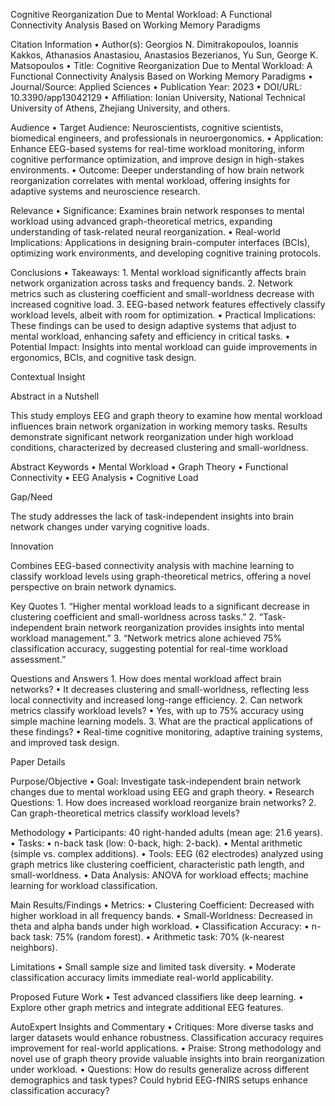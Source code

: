 Cognitive Reorganization Due to Mental Workload: A Functional Connectivity Analysis Based on Working Memory Paradigms

Citation Information
	•	Author(s): Georgios N. Dimitrakopoulos, Ioannis Kakkos, Athanasios Anastasiou, Anastasios Bezerianos, Yu Sun, George K. Matsopoulos
	•	Title: Cognitive Reorganization Due to Mental Workload: A Functional Connectivity Analysis Based on Working Memory Paradigms
	•	Journal/Source: Applied Sciences
	•	Publication Year: 2023
	•	DOI/URL: 10.3390/app13042129
	•	Affiliation: Ionian University, National Technical University of Athens, Zhejiang University, and others.

Audience
	•	Target Audience: Neuroscientists, cognitive scientists, biomedical engineers, and professionals in neuroergonomics.
	•	Application: Enhance EEG-based systems for real-time workload monitoring, inform cognitive performance optimization, and improve design in high-stakes environments.
	•	Outcome: Deeper understanding of how brain network reorganization correlates with mental workload, offering insights for adaptive systems and neuroscience research.

Relevance
	•	Significance: Examines brain network responses to mental workload using advanced graph-theoretical metrics, expanding understanding of task-related neural reorganization.
	•	Real-world Implications: Applications in designing brain-computer interfaces (BCIs), optimizing work environments, and developing cognitive training protocols.

Conclusions
	•	Takeaways:
	1.	Mental workload significantly affects brain network organization across tasks and frequency bands.
	2.	Network metrics such as clustering coefficient and small-worldness decrease with increased cognitive load.
	3.	EEG-based network features effectively classify workload levels, albeit with room for optimization.
	•	Practical Implications: These findings can be used to design adaptive systems that adjust to mental workload, enhancing safety and efficiency in critical tasks.
	•	Potential Impact: Insights into mental workload can guide improvements in ergonomics, BCIs, and cognitive task design.

Contextual Insight

Abstract in a Nutshell

This study employs EEG and graph theory to examine how mental workload influences brain network organization in working memory tasks. Results demonstrate significant network reorganization under high workload conditions, characterized by decreased clustering and small-worldness.

Abstract Keywords
	•	Mental Workload
	•	Graph Theory
	•	Functional Connectivity
	•	EEG Analysis
	•	Cognitive Load

Gap/Need

The study addresses the lack of task-independent insights into brain network changes under varying cognitive loads.

Innovation

Combines EEG-based connectivity analysis with machine learning to classify workload levels using graph-theoretical metrics, offering a novel perspective on brain network dynamics.

Key Quotes
	1.	“Higher mental workload leads to a significant decrease in clustering coefficient and small-worldness across tasks.”
	2.	“Task-independent brain network reorganization provides insights into mental workload management.”
	3.	“Network metrics alone achieved 75% classification accuracy, suggesting potential for real-time workload assessment.”

Questions and Answers
	1.	How does mental workload affect brain networks?
	•	It decreases clustering and small-worldness, reflecting less local connectivity and increased long-range efficiency.
	2.	Can network metrics classify workload levels?
	•	Yes, with up to 75% accuracy using simple machine learning models.
	3.	What are the practical applications of these findings?
	•	Real-time cognitive monitoring, adaptive training systems, and improved task design.

Paper Details

Purpose/Objective
	•	Goal: Investigate task-independent brain network changes due to mental workload using EEG and graph theory.
	•	Research Questions:
	1.	How does increased workload reorganize brain networks?
	2.	Can graph-theoretical metrics classify workload levels?

Methodology
	•	Participants: 40 right-handed adults (mean age: 21.6 years).
	•	Tasks:
	•	n-back task (low: 0-back, high: 2-back).
	•	Mental arithmetic (simple vs. complex additions).
	•	Tools: EEG (62 electrodes) analyzed using graph metrics like clustering coefficient, characteristic path length, and small-worldness.
	•	Data Analysis: ANOVA for workload effects; machine learning for workload classification.

Main Results/Findings
	•	Metrics:
	•	Clustering Coefficient: Decreased with higher workload in all frequency bands.
	•	Small-Worldness: Decreased in theta and alpha bands under high workload.
	•	Classification Accuracy:
	•	n-back task: 75% (random forest).
	•	Arithmetic task: 70% (k-nearest neighbors).

Limitations
	•	Small sample size and limited task diversity.
	•	Moderate classification accuracy limits immediate real-world applicability.

Proposed Future Work
	•	Test advanced classifiers like deep learning.
	•	Explore other graph metrics and integrate additional EEG features.

AutoExpert Insights and Commentary
	•	Critiques: More diverse tasks and larger datasets would enhance robustness. Classification accuracy requires improvement for real-world applications.
	•	Praise: Strong methodology and novel use of graph theory provide valuable insights into brain reorganization under workload.
	•	Questions: How do results generalize across different demographics and task types? Could hybrid EEG-fNIRS setups enhance classification accuracy?